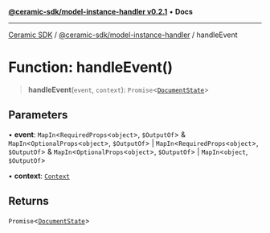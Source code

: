 [**@ceramic-sdk/model-instance-handler v0.2.1**](../README.md) • **Docs**

***

[Ceramic SDK](../../../README.md) / [@ceramic-sdk/model-instance-handler](../README.md) / handleEvent

# Function: handleEvent()

> **handleEvent**(`event`, `context`): `Promise`\<[`DocumentState`](../type-aliases/DocumentState.md)\>

## Parameters

• **event**: `MapIn`\<`RequiredProps`\<`object`\>, `$OutputOf`\> & `MapIn`\<`OptionalProps`\<`object`\>, `$OutputOf`\> \| `MapIn`\<`RequiredProps`\<`object`\>, `$OutputOf`\> & `MapIn`\<`OptionalProps`\<`object`\>, `$OutputOf`\> \| `MapIn`\<`object`, `$OutputOf`\>

• **context**: [`Context`](../type-aliases/Context.md)

## Returns

`Promise`\<[`DocumentState`](../type-aliases/DocumentState.md)\>
